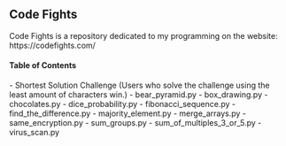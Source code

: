 <h2> Code Fights </h2>
Code Fights is a repository dedicated to my programming on the website: https://codefights.com/

<h4> Table of Contents </h4>
- Shortest Solution Challenge (Users who solve the challenge using the least amount of characters win.)
  - bear_pyramid.py
  - box_drawing.py
  - chocolates.py
  - dice_probability.py
  - fibonacci_sequence.py
  - find_the_difference.py
  - majority_element.py
  - merge_arrays.py
  - same_encryption.py
  - sum_groups.py
  - sum_of_multiples_3_or_5.py
  - virus_scan.py
